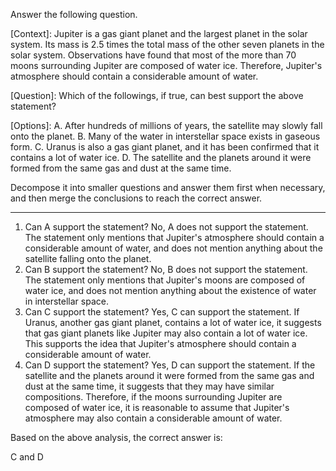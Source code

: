 Answer the following question.

[Context]:
Jupiter is a gas giant planet and the largest planet in the solar system. Its mass is 2.5 times the total mass of the other seven planets in the solar system. Observations have found that most of the more than 70 moons surrounding Jupiter are composed of water ice. Therefore, Jupiter's atmosphere should contain a considerable amount of water.

[Question]:
Which of the followings, if true, can best support the above statement?

[Options]:
A. After hundreds of millions of years, the satellite may slowly fall onto the planet.
B. Many of the water in interstellar space exists in gaseous form.
C. Uranus is also a gas giant planet, and it has been confirmed that it contains a lot of water ice.
D. The satellite and the planets around it were formed from the same gas and dust at the same time.

Decompose it into smaller questions and answer them first when necessary, and then merge the conclusions to reach the correct answer.

------

1. Can A support the statement?
No, A does not support the statement. The statement only mentions that Jupiter's atmosphere should contain a considerable amount of water, and does not mention anything about the satellite falling onto the planet.
2. Can B support the statement?
No, B does not support the statement. The statement only mentions that Jupiter's moons are composed of water ice, and does not mention anything about the existence of water in interstellar space.
3. Can C support the statement?
Yes, C can support the statement. If Uranus, another gas giant planet, contains a lot of water ice, it suggests that gas giant planets like Jupiter may also contain a lot of water ice. This supports the idea that Jupiter's atmosphere should contain a considerable amount of water.
4. Can D support the statement?
Yes, D can support the statement. If the satellite and the planets around it were formed from the same gas and dust at the same time, it suggests that they may have similar compositions. Therefore, if the moons surrounding Jupiter are composed of water ice, it is reasonable to assume that Jupiter's atmosphere may also contain a considerable amount of water.

Based on the above analysis, the correct answer is:

C and D
